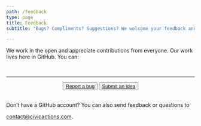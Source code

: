 ```yaml
---
path: /feedback
type: page
title: Feedback
subtitle: "Bugs? Compliments? Suggestions? We welcome your feedback and ideas for our site."

---
```


We work in the open and appreciate contributions from everyone. Our work lives here in GitHub. You can:

<br />
<hr>
<p align="center">
<button class="usa-button-secondary"><a href="https://github.com/CivicActions/civicactions.com/issues/new?assignees=&labels=&template=report-a-bug.md&title=%5BBUG%5D%3A+title" class="external-link">Report a bug</a></button>  <button class="usa-button"><a href="https://github.com/CivicActions/civicactions.com/issues/new?assignees=&labels=&template=submit-an-idea.md&title=%5BFEEDBACK%5D%3Atitle" class="external-link">Submit an idea</a></button>
</p>
<br />
Don’t have a GitHub account? You can also send feedback or questions to

[contact@civicactions.com](contact@civicactions.com).
